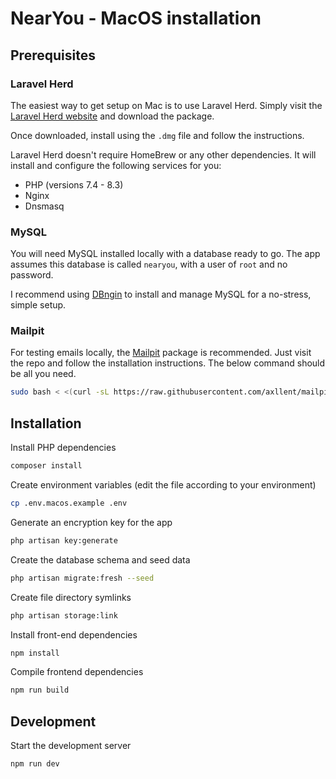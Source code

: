 # NearYou - MacOS installation

## Prerequisites

### Laravel Herd
The easiest way to get setup on Mac is to use Laravel Herd. Simply visit the [Laravel Herd website](https://herd.laravel.com/) and download the package.

Once downloaded, install using the `.dmg` file and follow the instructions.

Laravel Herd doesn't require HomeBrew or any other dependencies. It will install and configure the following services for you:
- PHP (versions 7.4 - 8.3)
- Nginx
- Dnsmasq

### MySQL
You will need MySQL installed locally with a database ready to go. The app assumes this database is called `nearyou`, with a user of `root` and no password.

I recommend using [DBngin](https://dbngin.com/) to install and manage MySQL for a no-stress, simple setup.

### Mailpit
For testing emails locally, the [Mailpit](https://github.com/axllent/mailpit) package is recommended. Just visit the repo and follow the installation instructions. The below command should be all you need.

```sh
sudo bash < <(curl -sL https://raw.githubusercontent.com/axllent/mailpit/develop/install.sh)
```

## Installation
Install PHP dependencies
```sh
composer install
```

Create environment variables (edit the file according to your environment)
```sh
cp .env.macos.example .env
```

Generate an encryption key for the app
```sh
php artisan key:generate
```

Create the database schema and seed data
```sh
php artisan migrate:fresh --seed
```

Create file directory symlinks
```sh
php artisan storage:link
```

Install front-end dependencies
```sh
npm install
```

Compile frontend dependencies
```sh
npm run build
```

## Development
Start the development server
```sh
npm run dev
```

